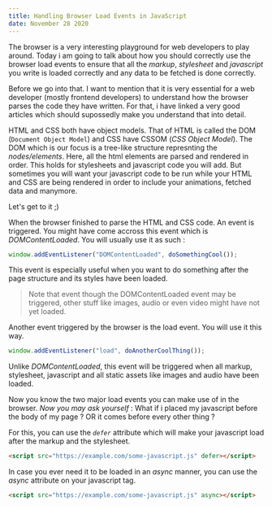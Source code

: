 ```yaml
---
title: Handling Browser Load Events in JavaScript
date: November 28 2020
---
```


The browser is a very interesting playground for web developers to play around. Today i am going to talk about how you should correctly use the browser load events to ensure that all the _markup_, _stylesheet_ and _javascript_ you write is loaded correctly and any data to be fetched is done correctly.

Before we go into that. I want to mention that it is very essential for a web developer (mostly frontend developers) to understand how the browser parses the code they have written. For that, i have linked a very good articles which should supossedly make you understand that into detail.

HTML and CSS both have object models. That of HTML is called the DOM (`Document Object Model`) and CSS have CSSOM (_CSS Object Model_). The DOM which is our focus is a tree-like structure represnting the _nodes/elements_. Here, all the html elements are parsed and rendered in order. This holds for stylesheets and javascript code you will add. But sometimes you will want your javascript code to be run while your HTML and CSS are being rendered in order to include your animations, fetched data and manymore.

Let's get to it ;)

When the browser finished to parse the HTML and CSS code. An event is triggered. You might have come accross this event which is _DOMContentLoaded_. You will usually use it as such :

```javascript
window.addEventListener("DOMContentLoaded", doSomethingCool());
```

This event is especially useful when you want to do something after the page structure and its styles have been loaded.

> Note that event though the DOMContentLoaded event may be triggered, other stuff like images, audio or even video might have not yet loaded.

Another event triggered by the browser is the load event. You will use it this way.

```javascript
window.addEventListener("load", doAnotherCoolThing());
```

Unlike _DOMContentLoaded_, this event will be triggered when all markup, stylesheet, javascript and all static assets like images and audio have been loaded.

Now you know the two major load events you can make use of in the browser.
_Now you may ask yourself_ : What if i placed my javascript before the body of my page ? OR it comes before every other thing ?

For this, you can use the _`defer`_ attribute which will make your javascript load after the markup and the stylesheet.

```html
<script src="https://example.com/some-javascript.js" defer></script>
```

In case you ever need it to be loaded in an _async_ manner, you can use the _async_ attribute on your javascript tag.

```html
<script src="https://example.com/some-javascript.js" async></script>
```
